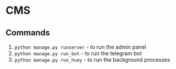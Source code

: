 # CMS

## Commands

1. `python manage.py runserver` - to run the admin panel
2. `python manage.py run_bot` - to run the telegram bot
3. `python manage.py run_huey` - to run the background processes

